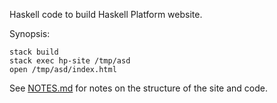 
Haskell code to build Haskell Platform website.

Synopsis:

    stack build
    stack exec hp-site /tmp/asd
    open /tmp/asd/index.html

See [NOTES.md](NOTES.md) for notes on the structure of the site and code.

